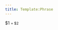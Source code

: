 ```yaml
---
title: Template:Phrase
---
```


<div className="phrase">
	<div>
		<span lang="is">$1</span>
		<small className="gray"> =&nbsp;$2</small>
	</div>
</div>